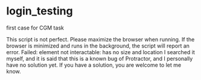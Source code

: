 # login_testing
first case for CGM task


This script is not perfect. Please maximize the browser when running. If the browser is minimized and runs in the background, the script will report an error.
Failed: element not interactable:  has no size and location
I searched it myself, and it is said that this is a known bug of Protractor, and I personally have no solution yet. If you have a solution, you are welcome to let me know.
